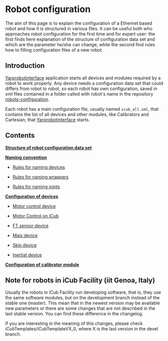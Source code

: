 # Robot configuration
The aim of this page is to explain the configuration of a Ethernet based robot and how it is structured in various files. It can be useful both who approaches robot configuration for the first time and for expert user: the first finds here explanation of the structure of configuration data set and which are the parameter he/she can change, while the second find rules how to filling configuration files of a new robot.

## Introduction
[Yarprobotinterface](https://www.yarp.it/latest/group__yarprobotinterface.html) application starts all devices and modules required by a robot to work properly. Any device needs a configuration data set that could differs from robot to robot, so each robot has own configuration, saved in xml files contained in a folder called with robot's name in the repository [robots-configuration](https://github.com/robotology/robots-configuration).

Each robot has a main configuration file, usually named `icub_all.xml`, that contains the list of all devices and other modules, like Calibrators and Cartesian, that [Yarprobotinterface](https://www.yarp.it/latest/group__yarprobotinterface.html) starts.


## Contents

[**Structure of robot configuration data set**](./structure_robot_configuration_data_set/structure_robot_configuration_data_set.md)


[**Naming convention**](./naming_convention/naming_convention.md)

 - [Rules for naming devices](./naming_convention/naming_convention.md#1-rules-for-naming-devices)

 - [Rules for naming wrappers](./naming_convention/naming_convention.md#2rules-for-naming-wrapper-file)

 - [Rules for naming joints](./naming_convention/naming_convention.md#3rules-for-naming-joints)



[**Configuration of devices**](./devices_configuration/devices_configuration.md)

 - [Motor control device](./devices_configuration/devices_configuration.md#motor-control-device)

 - [Motor Control on iCub](./devices_configuration/devices_configuration.md#motor-control-on-icub)

 - [FT sensor device](./devices_configuration/devices_configuration.md#ft-sensor-device)

 - [Mais device](./devices_configuration/devices_configuration.md#mais-device)

 - [Skin device](./devices_configuration/devices_configuration.md#skin-device)

 - [Inertial device](./devices_configuration/devices_configuration.md#inertial-device)


[**Configuration of calibrator module**](./calibrator_configuration/calibrator_configuration.md)




## Note for robots in iCub Facility (iit Genoa, Italy)
Usually the robots in iCub Facility run developing software, that is, they use the same software modules, but on the development branch instead of the stable one (master).
This mean that in the newest version may be available new parameters or there are some changes that are not described in the last stable version. You can find these difference in the changelog.

If you are interesting in the meaning of this changes, please check iCubTemplates/iCubTemplateVX_0, where X is the last version in the devel branch.



